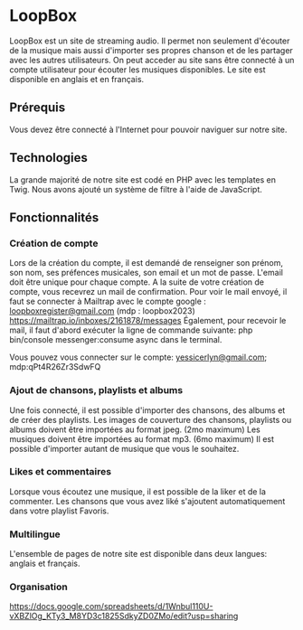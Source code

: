 # LoopBox

LoopBox est un site de streaming audio. Il permet non seulement d'écouter de la musique mais aussi d'importer ses propres chanson et de les partager avec les autres utilisateurs.
On peut acceder au site sans être connecté à un compte utilisateur pour écouter les musiques disponibles.
Le site est disponible en anglais et en français.

## Prérequis
Vous devez être connecté à l'Internet pour pouvoir naviguer sur notre site.

## Technologies
La grande majorité de notre site est codé en PHP avec les templates en Twig.
Nous avons ajouté un système de filtre à l'aide de JavaScript.

## Fonctionnalités

### Création de compte
Lors de la création du compte, il est demandé de renseigner son prénom, son nom, ses préfences musicales, son email et un mot de passe. L'email doit être unique pour chaque compte.
A la suite de votre création de compte, vous recevrez un mail de confirmation.
Pour voir le mail envoyé, il faut se connecter à Mailtrap avec le compte google : loopboxregister@gmail.com (mdp : loopbox2023)
https://mailtrap.io/inboxes/2161878/messages
Également, pour recevoir le mail, il faut d'abord exécuter la ligne de commande suivante:
php bin/console messenger:consume async
dans le terminal.

Vous pouvez vous connecter sur le compte: yessicerlyn@gmail.com; mdp:qPt4R26Zr3SdwFQ

### Ajout de chansons, playlists et albums
Une fois connecté, il est possible d'importer des chansons, des albums et de créer des playlists.
Les images de couverture des chansons, playlists ou albums doivent être importées au format jpeg. (2mo maximum)
Les musiques doivent être importées au format mp3. (6mo maximum)
Il est possible d'importer autant de musique que vous le souhaitez.

### Likes et commentaires
Lorsque vous écoutez une musique, il est possible de la liker et de la commenter. Les chansons que vous avez liké s'ajoutent automatiquement dans votre playlist Favoris.

### Multilingue 
L'ensemble de pages de notre site est disponible dans deux langues: anglais et français.

### Organisation
https://docs.google.com/spreadsheets/d/1Wnbul110U-vXBZlOg_KTy3_M8YD3c1825SdkyZD0ZMo/edit?usp=sharing
